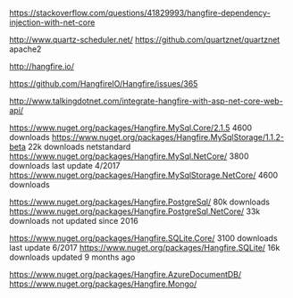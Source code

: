 
https://stackoverflow.com/questions/41829993/hangfire-dependency-injection-with-net-core


http://www.quartz-scheduler.net/
https://github.com/quartznet/quartznet
apache2


http://hangfire.io/

https://github.com/HangfireIO/Hangfire/issues/365

http://www.talkingdotnet.com/integrate-hangfire-with-asp-net-core-web-api/


https://www.nuget.org/packages/Hangfire.MySql.Core/2.1.5 4600 downloads
https://www.nuget.org/packages/Hangfire.MySqlStorage/1.1.2-beta 22k downloads netstandard
https://www.nuget.org/packages/Hangfire.MySql.NetCore/ 3800 downloads last update 4/2017
https://www.nuget.org/packages/Hangfire.MySqlStorage.NetCore/ 4600 downloads

https://www.nuget.org/packages/Hangfire.PostgreSql/ 80k downloads
https://www.nuget.org/packages/Hangfire.PostgreSql.NetCore/ 33k downloads not updated since 2016

https://www.nuget.org/packages/Hangfire.SQLite.Core/ 3100 downloads last update 6/2017
https://www.nuget.org/packages/Hangfire.SQLite/ 16k downloads updated 9 months ago


https://www.nuget.org/packages/Hangfire.AzureDocumentDB/
https://www.nuget.org/packages/Hangfire.Mongo/